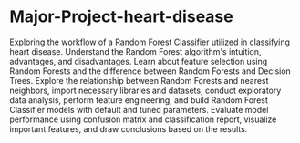 # Major-Project-heart-disease
Exploring the workflow of a Random Forest Classifier utilized in classifying heart disease.
Understand the Random Forest algorithm's intuition, advantages, and
disadvantages. Learn about feature selection using Random Forests
and the difference between Random Forests and Decision Trees.
Explore the relationship between Random Forests and nearest
neighbors, import necessary libraries and datasets, conduct
exploratory data analysis, perform feature engineering, and build
Random Forest Classifier models with default and tuned parameters.
Evaluate model performance using confusion matrix and classification
report, visualize important features, and draw conclusions based on
the results.
